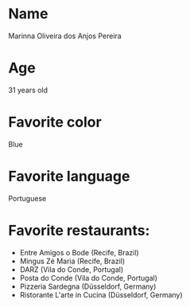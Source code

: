 # Name
Marinna Oliveira dos Anjos Pereira

# Age
31 years old

# Favorite color
Blue

# Favorite language
Portuguese

# Favorite restaurants:
- Entre Amigos o Bode (Recife, Brazil)
- Mingus Zé Maria (Recife, Brazil)
- DARZ (Vila do Conde, Portugal)
- Posta do Conde (Vila do Conde, Portugal)
- Pizzeria Sardegna (Düsseldorf, Germany)
- Ristorante L'arte in Cucina (Düsseldorf, Germany)
